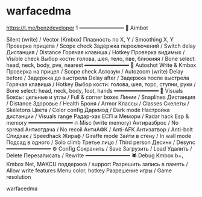 # warfacedma
https://t.me/benzdeveloper
1
━━━━━━━━━━━━━━
🎯 Aimbot

Silent (write) / Vector (Kmbox)
Плавность по Х, Y / Smoothing X, Y
Проверка прицела / Scope check
Задержка переключений / Switch delay
Дистанция / Distance
Горячая клавиша / Hotkey
Проверка видимых / Visible check
Выбор кости: голова, шея, тело, пве, ближняя / Bone select: head, neck, body, pve, nearest
━━━━━━━━━━━━━━
🔫 Autoshot
Write & Kmbox
Проверка на прицел / Scope check
Автозум / Autozoom (write)
Delay before / Задержка до выстрела
Delay after / Задержка после выстрела
Горячая клавиша / Hotkey
Выбор кости: голова, шея, торс, ступни, руки / Bone select: head, neck, body, foot, hands
━━━━━━━━━━━━━━
👀 Visuals
Боксы: цельные и углы / Full & corner boxes
Линии / Snaplines
Дистанция / Distance
Здоровье / Health
Броня / Armor
Классы / Classes
Скелеты / Skeletons
Цвета / Color config
Даркмод / Dark mode
Настройка дистанции / Visuals range
Радар-хак ЕСП и Мемори / Radar hack Esp & memory
━━━━━━━━━━━━━━
🔥 Misc (write memory)
Антиразброс / No spread
Антиотдача / No recoil
АнтиАФК / Anti-AFK
Антизатвор / Anti-bolt
Спидхак / Speedhack
Жираф / Giraffe mode
Зайти в стену / In wall mode
Подсад в одного / Solo climb
Третье лицо / Third person
Десинк / Desync
━━━━━━━━━━━━━━
⚙️ Config
Сохранить / Save
Загрузить / Load
Удалить / Delete
Перезаписать / Rewrite
━━━━━━━━━━━━━━
🕷 Debug
Kmbox b+, Kmbox Net, MAKCU поддержка / support
Разрешить запись в память / Allow write features
Menu color, hotkey
Разрешение игры / Game resolution

warfacedma
